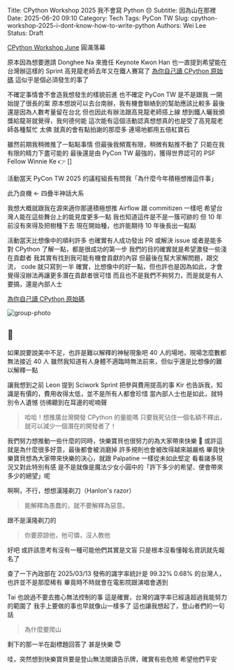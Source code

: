 Title: CPython Workshop 2025 我不會寫 Python 😞
Subtitle: 因為山在那裡
Date: 2025-06-20 09:10
Category: Tech
Tags: PyCon TW
Slug: cpython-workshop-2025-i-dont-know-how-to-write-python
Authors: Wei Lee
Status: Draft

[CPython Workshop June] 圓滿落幕

<!--more-->

原本因為想要邀請 Donghee Na 來擔任 Keynote
Kwon Han 也一直提到希望能在台灣辦這樣的 Sprint
高見龍老師去年又在鐵人賽寫了 [為你自己讀 CPython 原始碼]
這似乎是個必須發生的事了

不確定事情會不會造我想發生的樣貌前進
也不確定 PyCon TW 是不是跟我
一開始提了很長的案
原本想說可以去台南辦，我有機會聯絡到的幫助應該比較多
最後還是因為人數考量留在台北
但也因此有辦法跟高見龍老師搭上線
想到鐵人曬我頒獎給龍哥就覺得，我何德何能
這次能有這個活動認真想想真的也是受了高見龍老師各種幫忙
太佛
就真的會有點拍謝的那麼多
連場地都用五倍紅寶石

雖然前期我稍微推了一點點事情
但最後我頻寬有限，稍微有點推不動了
只能在我有限的精力下盡可能的
最後還是由 PyCon TW 最強的，獲得世界認可的 PSF Fellow Winnie Ke
👉 []

活動當天 PyCon TW 2025 的議程組長有問我「為什麼今年積極想推這件事」

此乃良機 <- 四疊半神話大系

我想大概就跟我在源來適你那邊積極想推 Airflow 跟 commitizen 一樣吧
希望台灣人能在這些舞台上的能見度更多一點
我也知道這件是不是一簇可跡的
但 10 年前沒有來得及把樹種下去
現在開始種，也許能期待 10 年後長出一點點

活動當天比想像中的順利許多
也確實有人成功發出 PR 或解決 issue
或者是能多對 CPython 了解一點，都是很成功的第一步
我們的目的確實就是希望激發一些淺在貢獻者
我其實有找到我可能有機會貢獻的內容
但最後在幫大家解問題，跟交流， code 就只寫到一半
確實，比想像中的好一點，但也許也是因為如此，才會覺得沒辦法再讓更多潛在貢獻者很可惜
而且也不是我們不夠努力，而是就是有人要搞，還是內部人士

[為你自己讀 CPython 原始碼](https://pythonbook.cc/chapters/cpython)

![group-photo](/images/posts-image/2025-cpython-workshop-2025-i-dont-know-how-to-write-python/group-photo.jpg)

[為你自己讀 CPython 原始碼]: https://pythonbook.cc/chapters/cpython
[CPython Workshop June]: https://pycontw.kktix.cc/events/2025-june-cpython-workshop

## 🙂
如果說要說美中不足，也許是難以解釋的神秘現象吧
40 人的場地，現場怎麼數都無法接近 40 人
雖然我知道有人身體不適臨時無法前來，但似乎還是比想像的難以解釋一點

讓我想到之前 Leon 提到 Sciwork Sprint 把參與費用提高的事
Kir 也告訴我，知識是有價的，費用收得太低，並不是所有人都會珍惜
當內部人士也是如此，就特別令人遺憾
彷彿聽到在耳邊的呢喃聲

> 哈哈！想推廣台灣開發 CPython 的量能嗎
> 只要我死佔住一個名額不釋出，就可以減少一個潛在的開發者了！

我們努力想推動一些什麼的同時，快樂寶貝也很努力的為大家帶來快樂 🙂
或許這就是為什麼很多好意，最後都會被消磨掉
許多規則也會被改得越來越嚴格
畢竟快樂寶貝想為大家帶來快樂的決心，就跟 Palpatine 一樣從未如此堅定
看看諸多現況又對此特別有感
是不是就像是魔法少女小圓中的「許下多少的希望、便會帶來多少的絕望」呢

啊啊，不行，想想漢隆剃刀（Hanlon's razor）

> 能解釋為愚蠢的，就不要解釋為惡意。

跟不是漢隆剃刀的

> 你要原諒他，他可憐，沒人教他

好吧
或許該思考有沒有一種可能他們其實是文盲
只是根本沒看懂報名資訊就先報名了

查了一下內政部在 2025/03/13 發佈的識字率統計是 99.32%
0.68% 的台灣人，也許並不是那麼稀有
畢竟時不時就會在電影院跟演唱會遇到

Tai 也說過不要去擔心無法控制的事
這是確實，台灣的識字率已經遠超過我能努力的範圍了
我手上要做的事也早就像山一樣多了
這也讓我想起了，登山者們的一句話

> 為什麼要爬山

剩下的那一半在副標題回答了
甚是快樂 😇

哇，突然想到快樂寶貝要是登山無法閱讀告示牌，確實有些危險
希望他們平安
